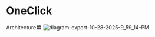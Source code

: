 # OneClick
Architecture🏛️
![diagram-export-10-28-2025-9_59_14-PM](https://github.com/user-attachments/assets/9557c446-71f3-4395-b1d7-2d8b0c80fc19)
